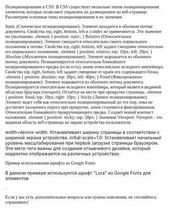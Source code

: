 Позиционирование в CSS:
В CSS существует несколько типов позиционирования элементов, которые позволяют управлять их размещением на веб-странице. Рассмотрим основные типы позиционирования и их значения.

Static (Статическое позиционирование):
Элемент находится в обычном потоке документа.
Свойства top, right, bottom, left и z-index не применяются.
Это значение по умолчанию.
.element {
  position: static;
}
Relative (Относительное позиционирование):
Элемент смещается относительно своего нормального положения в потоке.
Свойства top, right, bottom, left задают смещение относительно его нормального положения.
.element {
  position: relative;
  top: 10px;
  left: 20px;
}
Absolute (Абсолютное позиционирование):
Элемент вырывается из обычного потока документа.
Позиционируется относительно ближайшего позиционированного предка (если есть), иначе относительно исходного контейнера.
Свойства top, right, bottom, left задают смещение от краёв его содержащего блока.
.element {
  position: absolute;
  top: 30px;
  left: 40px;
}
Fixed (Фиксированное позиционирование):
Элемент вырывается из обычного потока документа.
Позиционируется относительно исходного контейнера, который является видимой областью браузера (viewport).
Остаётся на месте при прокрутке страницы.
.element {
  position: fixed;
  top: 10px;
  right: 10px;
}
Sticky (Липкое позиционирование):
Элемент ведет себя как относительно позиционированный до тех пор, пока не достигнет указанного порога при прокрутке, затем становится фиксированным.
Относительно ближайшего прокручивающего предка.
Создаёт новый контекст наложения.
.element {
  position: sticky;
  top: 20px;
}
Значения Viewport:
Viewport - это видимая область веб-страницы на экране устройства пользователя.

<meta name="viewport" content="width=device-width, initial-scale=1.0">
width=device-width: Устанавливает ширину страницы в соответствии с шириной экрана устройства.
initial-scale=1.0: Устанавливает начальный уровень масштабирования при первой загрузке страницы браузером.
Эти мета-теги важны для создания отзывчивого дизайна, который корректно отображается на различных устройствах.

Пример использования шрифта из Google Fonts:
<head>
  <link rel="stylesheet" href="https://fonts.googleapis.com/css?family=Lora">
  <style>
    p {
      font-family: "Lora", serif;
    }
  </style>
</head>
В данном примере используется шрифт "Lora" из Google Fonts для элементов <p>.

Если у вас есть дополнительные вопросы или нужны пояснения, не стесняйтесь спрашивать!